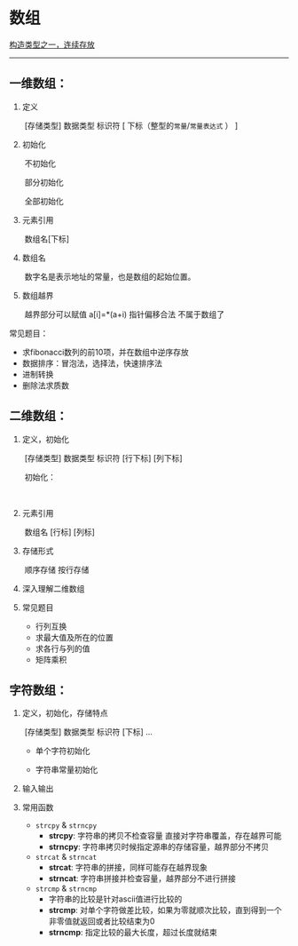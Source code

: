 # 数组

<u>构造类型之一，连续存放</u>

---

## 一维数组：

1. 定义

   ​	[存储类型]  数据类型 标识符 [ 下标（整型的`常量`/`常量表达式` ） ]

2. 初始化

   ​	不初始化

   ​	部分初始化

   ​	全部初始化

3. 元素引用

   ​	 数组名[下标]

4. 数组名

   ​	数字名是表示地址的常量，也是数组的起始位置。

5. 数组越界

   ​		越界部分可以赋值 a[i]=*(a+i)   指针偏移合法 不属于数组了

   

常见题目：

* 求fibonacci数列的前10项，并在数组中逆序存放
* 数据排序：冒泡法，选择法，快速排序法
* 进制转换
* 删除法求质数

## 二维数组：

 1. 定义，初始化

    ​	[存储类型] 数据类型 标识符 [行下标] [列下标]

    ​	初始化：

    ​				

 2. 元素引用

    ​	数组名 [行标] [列标]

 3. 存储形式

    ​	顺序存储     按行存储

 4. 深入理解二维数组

 5. 常见题目

    - 行列互换
    - 求最大值及所在的位置
    - 求各行与列的值
    - 矩阵乘积

## 字符数组：

1. 定义，初始化，存储特点

   ​     [存储类型]  数据类型  标识符 [下标]  ...

   - 单个字符初始化

   - 字符串常量初始化

2.  输入输出

3. 常用函数

    - `strcpy` & `strncpy`
      - <b>strcpy</b>:   字符串的拷贝不检查容量 直接对字符串覆盖，存在越界可能
      - <b>strncpy</b>:  字符串拷贝时候指定源串的存储容量，越界部分不拷贝
    - `strcat`  & `strncat`
      - <b>strcat</b>:  字符串的拼接，同样可能存在越界现象
      - <b>strncat</b>:  字符串拼接并检查容量，越界部分不进行拼接
    - `strcmp` & `strncmp`
      - 字符串的比较是针对ascii值进行比较的
      - <b>strcmp</b>: 对单个字符做差比较，如果为零就顺次比较，直到得到一个非零值就返回或者比较结束为0
      - <b>strncmp</b>: 指定比较的最大长度，超过长度就结束 
